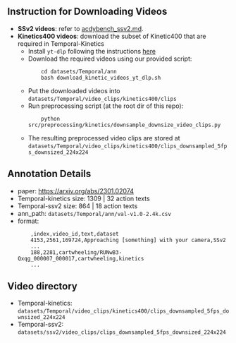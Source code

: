 ## Instruction for Downloading Videos
- **SSv2 videos**: refer to [acdybench_ssv2.md](./acdybench_ssv2.md).
- **Kinetics400 videos**: download the subset of Kinetic400 that are required in Temporal-Kinetics
    - Install `yt-dlp` following the instructions [here](https://github.com/yt-dlp/yt-dlp.git)
    - Download the required videos using our provided script:
        ```
            cd datasets/Temporal/ann
            bash download_kinetic_videos_yt_dlp.sh
        ```
    - Put the downloaded videos into `datasets/Temporal/video_clips/kinetics400/clips`
    - Run preprocessing script (at the root dir of this repo):
        ```
            python src/preprocessing/kinetics/downsample_downsize_video_clips.py
        ```
    - The resulting preprocessed video clips are stored at `datasets/Temporal/video_clips/kinetics400/clips_downsampled_5fps_downsized_224x224`

## Annotation Details
- paper: https://arxiv.org/abs/2301.02074
- Temporal-kinetics size: 1309 | 32 action texts
- Temporal-ssv2 size: 864 | 18 action texts
- ann_path: `datasets/Temporal/ann/val-v1.0-2.4k.csv`
- format:
    ```
        ,index,video_id,text,dataset
        4153,2561,169724,Approaching [something] with your camera,SSv2
        ...
        188,2281,cartwheeling/RUNwB3-Qxqg_000007_000017,cartwheeling,kinetics
        ...
    ````

## Video directory
- Temporal-kinetics: `datasets/Temporal/video_clips/kinetics400/clips_downsampled_5fps_downsized_224x224`
- Temporal-ssv2: `datasets/ssv2/video_clips/clips_downsampled_5fps_downsized_224x224`